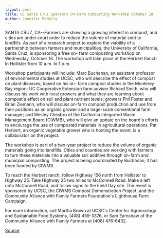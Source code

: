 ```yaml
---
layout: post
title: UC Santa Cruz Sponsors On-Farm Composting Workshop October 18
author: Jennifer McNulty
---
```


SANTA CRUZ, CA--Farmers are showing a growing interest in  compost, and cities are under court order to reduce the volume of  material sent to landfills. As part of a research project to explore  the viability of a partnership between farmers and municipalities,  the University of California, Santa Cruz, is sponsoring a free on- farm composting workshop on Wednesday, October 18. The workshop  will take place at the Herbert Ranch in Hollister from 10 a.m. to 1  p.m.

Workshop participants will include: Marc Buchanan, an  assistant professor of environmental studies at UCSC, who will  describe the effect of compost on plant diseases, based on his on- farm compost studies in the Monterey Bay region; UC Cooperative  Extension farm adviser Richard Smith, who will discuss his work  with local growers and what they are learning about compost's  effect on soil and plant nutrient levels; growers Phil Foster and  Brian Ziemann, who will discuss on-farm compost production and  use from their positions as an organic grower and a large-scale  conventional farm manager; and Wesley Chesbro of the California  Integrated Waste Management Board (CIWMB), who will give an  update on the board's efforts to encourage the use of composted  materials in agricultural operations. Pat Herbert, an organic  vegetable grower who is hosting the event, is a collaborator on the  project.

The workshop is part of a two-year project to reduce the  volume of organic materials going into landfills. Cities and counties  are working with farmers to turn these materials into a valuable  soil additive through on-farm and municipal composting. The project  is being coordinated by Buchanan; it has been funded by CIWMB.

To reach the Herbert ranch, follow Highway 156 north from  Hollister to Highway 25. Take Highway 25 two miles to McConnell  Road. Make a left onto McConnell Road, and follow signs to the Field  Day site. The event is sponsored by UCSC, the CIWMB Compost  Demonstration Project, and the Community Alliance with Family  Farmers Foundation's Lighthouse Farm Campaign.

For more information, call Martha Brown at UCSC's Center for  Agroecology and Sustainable Food Systems, (408) 459-3376, or Sam  Earnshaw of the Community Alliance with Family Farmers at (408)  476-6432.

[Source](http://www1.ucsc.edu/news_events/press_releases/archive/95-96/10-95/100295-UCSC_sponsors_on-fa.html "Permalink to 100295-UCSC_sponsors_on-fa")
